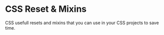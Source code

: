 
# CSS Reset & Mixins

CSS usefull resets and mixins that you can use in your CSS projects to save time.



